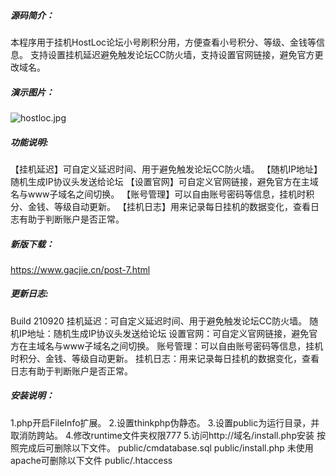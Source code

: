 #####  源码简介：
 本程序用于挂机HostLoc论坛小号刷积分用，方便查看小号积分、等级、金钱等信息。 
 支持设置挂机延迟避免触发论坛CC防火墙，支持设置官网链接，避免官方更改域名。 
#####  演示图片：
 ![hostloc.jpg](https://z3.ax1x.com/2021/09/21/4Jrw0s.jpg) 
##### 功能说明:
【挂机延迟】可自定义延迟时间、用于避免触发论坛CC防火墙。 
【随机IP地址】随机生成IP协议头发送给论坛 
【设置官网】可自定义官网链接，避免官方在主域名与www子域名之间切换。 
【账号管理】可以自由账号密码等信息，挂机时积分、金钱、等级自动更新。 
【挂机日志】用来记录每日挂机的数据变化，查看日志有助于判断账户是否正常。 
##### 新版下载：
 https://www.gacjie.cn/post-7.html 
##### 更新日志:
Build 210920 
挂机延迟：可自定义延迟时间、用于避免触发论坛CC防火墙。 
随机IP地址：随机生成IP协议头发送给论坛 
设置官网：可自定义官网链接，避免官方在主域名与www子域名之间切换。 
账号管理：可以自由账号密码等信息，挂机时积分、金钱、等级自动更新。 
挂机日志：用来记录每日挂机的数据变化，查看日志有助于判断账户是否正常。 
##### 安装说明： 
1.php开启FileInfo扩展。 
2.设置thinkphp伪静态。 
3.设置public为运行目录，并取消防跨站。 
4.修改runtime文件夹权限777 
5.访问http://域名/install.php安装 
按照完成后可删除以下文件。 
public/cmdatabase.sql 
public/install.php 
未使用apache可删除以下文件 
public/.htaccess 
